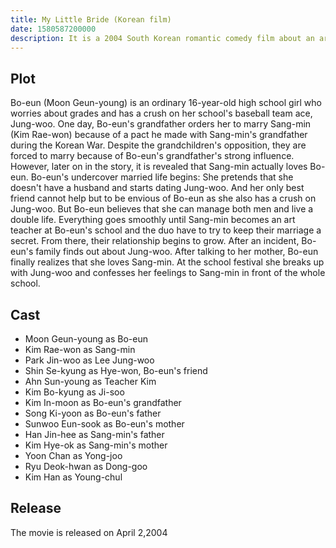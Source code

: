 ```yaml
---
title: My Little Bride (Korean film)
date: 1580587200000
description: It is a 2004 South Korean romantic comedy film about an arranged marriage between a female high school student (Moon Geun-young) and a male college student (Kim Rae-won).With 3,149,500 tickets sold, it was the second most popular domestic film at the Korean box office in 2004 (behind blockbuster Taegukgi), and fourth most popular overall.My Little Bride is a Korean remake of the 2002 Hong Kong film My Wife Is 18, starring Charlene Choi and Ekin Cheng.
---
```


## Plot

Bo-eun (Moon Geun-young) is an ordinary 16-year-old high school girl who worries about grades and has a crush on her school's baseball team ace, Jung-woo. One day, Bo-eun's grandfather orders her to marry Sang-min (Kim Rae-won) because of a pact he made with Sang-min's grandfather during the Korean War. Despite the grandchildren's opposition, they are forced to marry because of Bo-eun's grandfather's strong influence. However, later on in the story, it is revealed that Sang-min actually loves Bo-eun. Bo-eun's undercover married life begins: She pretends that she doesn't have a husband and starts dating Jung-woo. And her only best friend cannot help but to be envious of Bo-eun as she also has a crush on Jung-woo. But Bo-eun believes that she can manage both men and live a double life. Everything goes smoothly until Sang-min becomes an art teacher at Bo-eun's school and the duo have to try to keep their marriage a secret. From there, their relationship begins to grow. After an incident, Bo-eun's family finds out about Jung-woo. After talking to her mother, Bo-eun finally realizes that she loves Sang-min. At the school festival she breaks up with Jung-woo and confesses her feelings to Sang-min in front of the whole school.

## Cast

- Moon Geun-young as Bo-eun
- Kim Rae-won as Sang-min
- Park Jin-woo as Lee Jung-woo
- Shin Se-kyung as Hye-won, Bo-eun's friend
- Ahn Sun-young as Teacher Kim
- Kim Bo-kyung as Ji-soo
- Kim In-moon as Bo-eun's grandfather
- Song Ki-yoon as Bo-eun's father
- Sunwoo Eun-sook as Bo-eun's mother
- Han Jin-hee as Sang-min's father
- Kim Hye-ok as Sang-min's mother
- Yoon Chan as Yong-joo
- Ryu Deok-hwan as Dong-goo
- Kim Han as Young-chul

## Release

The movie is released on April 2,2004
